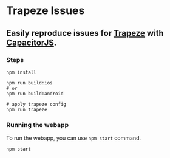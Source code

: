 # Trapeze Issues

## Easily reproduce issues for [Trapeze](https://github.com/ionic-team/trapeze) with [CapacitorJS](https://capacitorjs.com/). 

### Steps

```shell
npm install

npm run build:ios
# or
npm run build:android

# apply trapeze config
npm run trapeze
```

### Running the webapp

To run the webapp, you can use `npm start` command.

```bash
npm start
```
